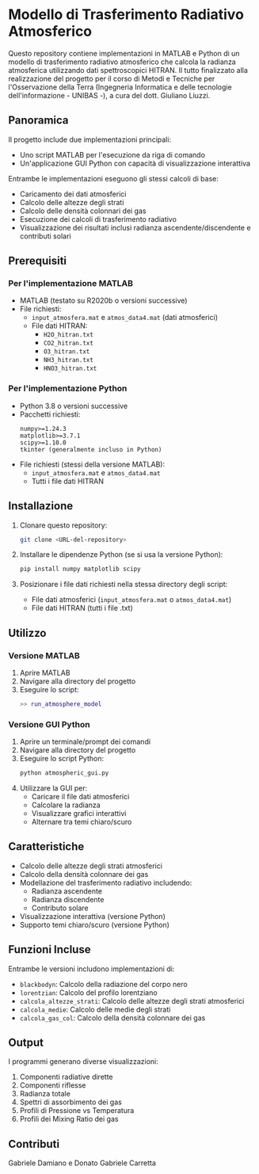 # Modello di Trasferimento Radiativo Atmosferico

Questo repository contiene implementazioni in MATLAB e Python di un modello di trasferimento radiativo atmosferico che calcola la radianza atmosferica utilizzando dati spettroscopici HITRAN. Il tutto finalizzato alla realizzazione del progetto per il corso di Metodi e Tecniche per l'Osservazione della Terra (Ingegneria Informatica e delle tecnologie dell'informazione - UNIBAS -), a cura del dott. Giuliano Liuzzi.

## Panoramica

Il progetto include due implementazioni principali:
- Uno script MATLAB per l'esecuzione da riga di comando
- Un'applicazione GUI Python con capacità di visualizzazione interattiva

Entrambe le implementazioni eseguono gli stessi calcoli di base:
- Caricamento dei dati atmosferici
- Calcolo delle altezze degli strati
- Calcolo delle densità colonnari dei gas
- Esecuzione dei calcoli di trasferimento radiativo
- Visualizzazione dei risultati inclusi radianza ascendente/discendente e contributi solari

## Prerequisiti

### Per l'implementazione MATLAB
- MATLAB (testato su R2020b o versioni successive)
- File richiesti:
  - `input_atmosfera.mat` e `atmos_data4.mat` (dati atmosferici)
  - File dati HITRAN:
    - `H2O_hitran.txt`
    - `CO2_hitran.txt`
    - `O3_hitran.txt`
    - `NH3_hitran.txt`
    - `HNO3_hitran.txt`

### Per l'implementazione Python
- Python 3.8 o versioni successive
- Pacchetti richiesti:
  ```
  numpy>=1.24.3
  matplotlib>=3.7.1
  scipy>=1.10.0
  tkinter (generalmente incluso in Python)
  ```
- File richiesti (stessi della versione MATLAB):
  - `input_atmosfera.mat` e `atmos_data4.mat`
  - Tutti i file dati HITRAN

## Installazione

1. Clonare questo repository:
   ```bash
   git clone <URL-del-repository>
   ```

2. Installare le dipendenze Python (se si usa la versione Python):
   ```bash
   pip install numpy matplotlib scipy
   ```

3. Posizionare i file dati richiesti nella stessa directory degli script:
   - File dati atmosferici (`input_atmosfera.mat` o `atmos_data4.mat`)
   - File dati HITRAN (tutti i file .txt)

## Utilizzo

### Versione MATLAB
1. Aprire MATLAB
2. Navigare alla directory del progetto
3. Eseguire lo script:
   ```matlab
   >> run_atmosphere_model
   ```

### Versione GUI Python
1. Aprire un terminale/prompt dei comandi
2. Navigare alla directory del progetto
3. Eseguire lo script Python:
   ```bash
   python atmospheric_gui.py
   ```
4. Utilizzare la GUI per:
   - Caricare il file dati atmosferici
   - Calcolare la radianza
   - Visualizzare grafici interattivi
   - Alternare tra temi chiaro/scuro

## Caratteristiche

- Calcolo delle altezze degli strati atmosferici
- Calcolo della densità colonnare dei gas
- Modellazione del trasferimento radiativo includendo:
  - Radianza ascendente
  - Radianza discendente
  - Contributo solare
- Visualizzazione interattiva (versione Python)
- Supporto temi chiaro/scuro (versione Python)


## Funzioni Incluse

Entrambe le versioni includono implementazioni di:
- `blackbodyn`: Calcolo della radiazione del corpo nero
- `lorentzian`: Calcolo del profilo lorentziano
- `calcola_altezze_strati`: Calcolo delle altezze degli strati atmosferici
- `calcola_medie`: Calcolo delle medie degli strati
- `calcola_gas_col`: Calcolo della densità colonnare dei gas

## Output

I programmi generano diverse visualizzazioni:
1. Componenti radiative dirette
2. Componenti riflesse
3. Radianza totale
4. Spettri di assorbimento dei gas
5. Profili di Pressione vs Temperatura
6. Profili dei Mixing Ratio dei gas

## Contributi

Gabriele Damiano e 
Donato Gabriele Carretta

